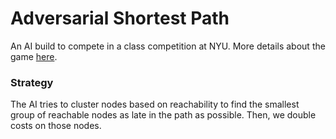 # Adversarial Shortest Path

An AI build to compete in a class competition at NYU. More details about the game [here](http://cs.nyu.edu/courses/fall16/CSCI-GA.2965-001/advshort.html).

### Strategy

The AI tries to cluster nodes based on reachability to find the smallest group of reachable nodes as late in the path as possible. Then, we double costs on those nodes.
